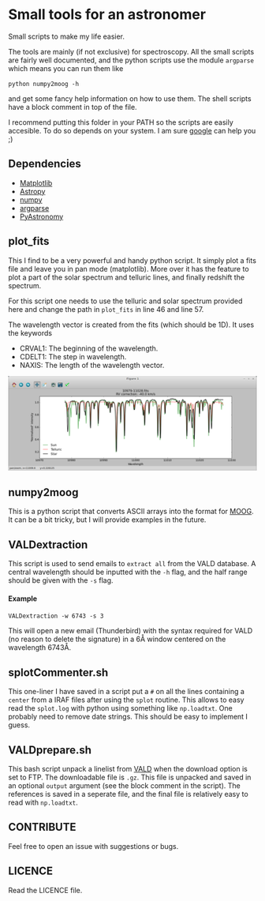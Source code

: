 Small tools for an astronomer
=============================

Small scripts to make my life easier.

The tools are mainly (if not exclusive) for spectroscopy. All the small scripts
are fairly well documented, and the python scripts use the module `argparse`
which means you can run them like

    python numpy2moog -h

and get some fancy help information on how to use them. The shell scripts have
a block comment in top of the file.

I recommend putting this folder in your PATH so the scripts are easily accesible. To do so depends on your system. I am sure [google](www.google.com) can help you ;)

## Dependencies
   * [Matplotlib](http://matplotlib.org/)
   * [Astropy](http://astropy.org)
   * [numpy](http://numpy.org)
   * [argparse](https://docs.python.org/3/library/argparse.html)
   * [PyAstronomy](http://www.hs.uni-hamburg.de/DE/Ins/Per/Czesla/PyA/PyA/index.html)


## plot_fits
This I find to be a very powerful and handy python script. It simply
plot a fits file and leave you in pan mode (matplotlib). More over it
has the feature to plot a part of the solar spectrum and telluric lines,
and finally redshift the spectrum.

For this script one needs to use the telluric and solar spectrum
provided here and change the path in `plot_fits` in line 46 and line 57.

The wavelength vector is created from the fits (which should be 1D). It uses
the keywords
   - CRVAL1: The beginning of the wavelength.
   - CDELT1: The step in wavelength.
   - NAXIS: The length of the wavelength vector.

![Example](plot_fits.png "An example of using plot_fits with matplotlib")


## numpy2moog
This is a python script that converts ASCII arrays into the format for [MOOG](http://www.as.utexas.edu/~chris/moog.html]).
It can be a bit tricky, but I will provide examples in the future.


## VALDextraction
This script is used to send emails to `extract all` from the VALD database. A
central wavelength should be inputted with the `-h` flag, and the half range
should be given with the `-s` flag.

#### Example
    VALDextraction -w 6743 -s 3

This will open a new email (Thunderbird) with the syntax required for VALD (no
reason to delete the signature) in a 6Å window centered on the wavelength
6743Å.


## splotCommenter.sh
This one-liner I have saved in a script put a `#` on all the lines containing a `center` from a IRAF files after using
the `splot` routine. This allows to easy read the `splot.log` with python using something like `np.loadtxt`. One
probably need to remove date strings. This should be easy to implement I guess.


## VALDprepare.sh
This bash script unpack a linelist from [VALD](http://vald.astro.univie.ac.at/~vald3/php/vald.php) when the download
option is set to FTP. The downloadable file is `.gz`. This file is unpacked and saved in an optional `output` argument
(see the block comment in the script). The references is saved in a seperate file, and the final file is relatively
easy to read with `np.loadtxt`.


## CONTRIBUTE
Feel free to open an issue with suggestions or bugs.


## LICENCE
Read the LICENCE file.
